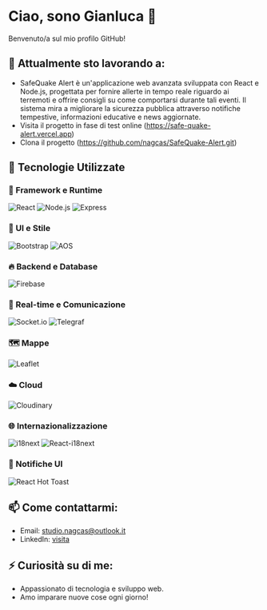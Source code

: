 # Ciao, sono Gianluca 👋

Benvenuto/a sul mio profilo GitHub!

## 🔭 Attualmente sto lavorando a:
 
- SafeQuake Alert è un'applicazione web avanzata sviluppata con React e Node.js, progettata per fornire allerte in tempo reale riguardo ai terremoti e offrire consigli su come comportarsi durante tali eventi. Il sistema mira a migliorare la sicurezza pubblica attraverso notifiche tempestive, informazioni educative e news aggiornate.
- Visita il progetto in fase di test online (https://safe-quake-alert.vercel.app)
- Clona il progetto (https://github.com/nagcas/SafeQuake-Alert.git)

## 🌱 Tecnologie Utilizzate

### 🚀 Framework e Runtime
![React](https://img.shields.io/badge/React-20232A?style=for-the-badge&logo=react&logoColor=61DAFB)
![Node.js](https://img.shields.io/badge/Node.js-339933?style=for-the-badge&logo=nodedotjs&logoColor=white)
![Express](https://img.shields.io/badge/Express-000000?style=for-the-badge&logo=express&logoColor=white)

### 🎨 UI e Stile
![Bootstrap](https://img.shields.io/badge/Bootstrap-7952B3?style=for-the-badge&logo=bootstrap&logoColor=white)
![AOS](https://img.shields.io/badge/AOS-000000?style=for-the-badge&logo=aos&logoColor=white)

### 🔥 Backend e Database
![Firebase](https://img.shields.io/badge/Firebase-FFCA28?style=for-the-badge&logo=firebase&logoColor=white)

### 🔌 Real-time e Comunicazione
![Socket.io](https://img.shields.io/badge/Socket.io-010101?style=for-the-badge&logo=socketdotio&logoColor=white)
![Telegraf](https://img.shields.io/badge/Telegraf-000000?style=for-the-badge&logo=telegram&logoColor=white)

### 🗺️ Mappe
![Leaflet](https://img.shields.io/badge/Leaflet-199900?style=for-the-badge&logo=leaflet&logoColor=white)

### ☁️ Cloud
![Cloudinary](https://img.shields.io/badge/Cloudinary-3448C5?style=for-the-badge&logo=cloudinary&logoColor=white)

### 🌐 Internazionalizzazione
![i18next](https://img.shields.io/badge/i18next-26A69A?style=for-the-badge&logo=i18next&logoColor=white)
![React-i18next](https://img.shields.io/badge/React--i18next-61DAFB?style=for-the-badge&logo=react&logoColor=white)

### 🍞 Notifiche UI
![React Hot Toast](https://img.shields.io/badge/React--Hot--Toast-61DAFB?style=for-the-badge&logo=react&logoColor=white)

## 📫 Come contattarmi:
- Email: studio.nagcas@outlook.it
- LinkedIn: [visita](https://www.linkedin.com/in/gianluca-chiaravalloti-5694081a2/)

## ⚡ Curiosità su di me:
- Appassionato di tecnologia e sviluppo web.
- Amo imparare nuove cose ogni giorno!
